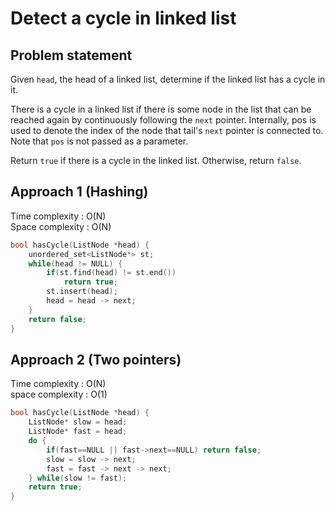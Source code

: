 # Detect a cycle in linked list

## Problem statement

Given `head`, the head of a linked list, determine if the linked list has a cycle in it.

There is a cycle in a linked list if there is some node in the list that can be reached again by continuously following the `next` pointer. Internally, pos is used to denote the index of the node that tail's `next` pointer is connected to. Note that `pos` is not passed as a parameter.

Return `true` if there is a cycle in the linked list. Otherwise, return `false`.

## Approach 1 (Hashing)

Time complexity : O(N)  
Space complexity : O(N)

```cpp
bool hasCycle(ListNode *head) {
    unordered_set<ListNode*> st;
    while(head != NULL) {
        if(st.find(head) != st.end())
            return true;
        st.insert(head);
        head = head -> next;
    }
    return false;
}
```

## Approach 2 (Two pointers)

Time complexity : O(N)  
space complexity : O(1)

```cpp
bool hasCycle(ListNode *head) {
    ListNode* slow = head;
    ListNode* fast = head;
    do {
        if(fast==NULL || fast->next==NULL) return false;
        slow = slow -> next;
        fast = fast -> next -> next;
    } while(slow != fast);
    return true;
}
```
